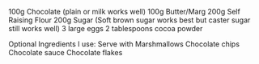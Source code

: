 100g Chocolate (plain or milk works well)
100g Butter/Marg
200g Self Raising Flour
200g Sugar (Soft brown sugar works best but caster sugar still works well)
3 large eggs
2 tablespoons cocoa powder

Optional Ingredients I use:
Serve with Marshmallows
Chocolate chips
Chocolate sauce
Chocolate flakes